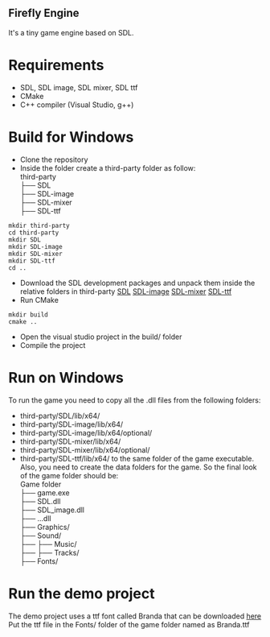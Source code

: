 ## Firefly Engine
It's a tiny game engine based on SDL. 

# Requirements
* SDL, SDL image, SDL mixer, SDL ttf
* CMake
* C++ compiler (Visual Studio, g++)

# Build for Windows
* Clone the repository
* Inside the folder create a third-party folder as follow:  
third-party  
├── SDL  
├── SDL-image  
├── SDL-mixer  
├── SDL-ttf  
```
mkdir third-party
cd third-party
mkdir SDL
mkdir SDL-image
mkdir SDL-mixer
mkdir SDL-ttf
cd ..
```
* Download the SDL development packages and unpack them inside the relative folders in third-party
[SDL](https://github.com/libsdl-org/SDL/releases/download/release-2.30.5/SDL2-devel-2.30.5-VC.zip)
[SDL-image](https://github.com/libsdl-org/SDL_image/releases/download/release-2.8.2/SDL2_image-devel-2.8.2-VC.zip)
[SDL-mixer](https://github.com/libsdl-org/SDL_mixer/releases/download/release-2.8.0/SDL2_mixer-devel-2.8.0-VC.zip)
[SDL-ttf](https://github.com/libsdl-org/SDL_ttf/releases/download/release-2.22.0/SDL2_ttf-devel-2.22.0-VC.zip)
* Run CMake
```
mkdir build
cmake ..
```
* Open the visual studio project in the build/ folder
* Compile the project

# Run on Windows
To run the game you need to copy all the .dll files from the following folders:
* third-party/SDL/lib/x64/
* third-party/SDL-image/lib/x64/
* third-party/SDL-image/lib/x64/optional/
* third-party/SDL-mixer/lib/x64/
* third-party/SDL-mixer/lib/x64/optional/
* third-party/SDL-ttf/lib/x64/
to the same folder of the game executable.  
Also, you need to create the data folders for the game. So the final look of the game folder should be:  
Game folder  
├── game.exe  
├── SDL.dll  
├── SDL_image.dll  
├── ...dll  
├── Graphics/  
├── Sound/  
├── ├── Music/  
├── ├── Tracks/  
├── Fonts/  

# Run the demo project
The demo project uses a ttf font called Branda that can be downloaded [here](https://www.fontspace.com/get/family/974o8)
Put the ttf file in the Fonts/ folder of the game folder named as Branda.ttf